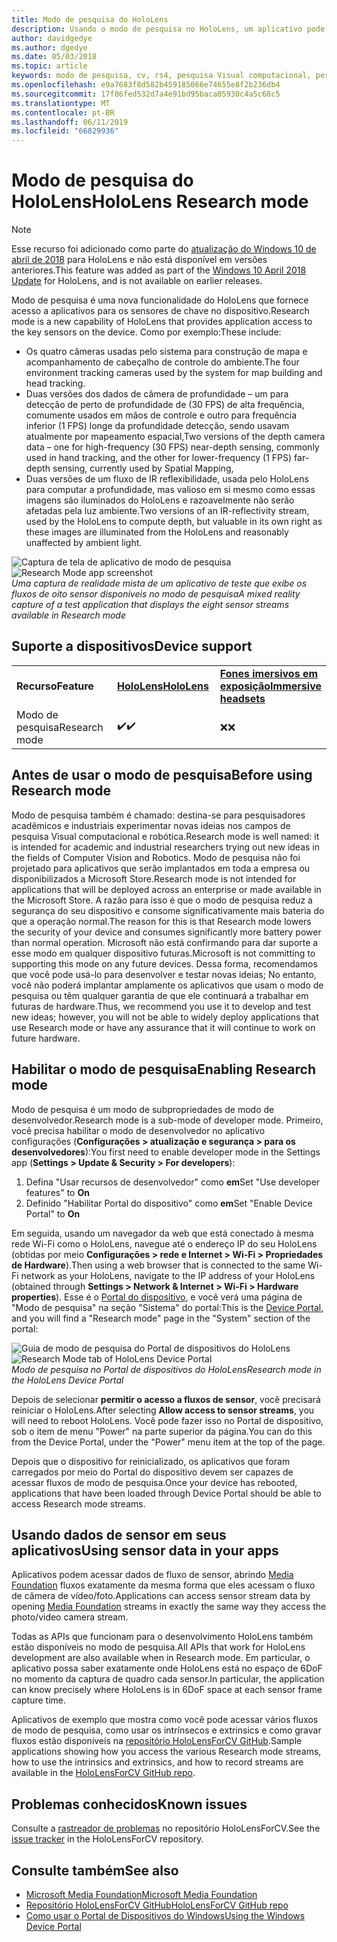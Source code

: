 ```yaml
---
title: Modo de pesquisa do HoloLens
description: Usando o modo de pesquisa no HoloLens, um aplicativo pode acessar fluxos de sensor do dispositivo de chave (profundidade, o ambiente de controle e reflexibilidade IV).
author: davidgedye
ms.author: dgedye
ms.date: 05/03/2018
ms.topic: article
keywords: modo de pesquisa, cv, rs4, pesquisa Visual computacional, pesquisa, HoloLens
ms.openlocfilehash: e9a7683f8d582b459185066e74655e8f2b236db4
ms.sourcegitcommit: 17f86fed532d7a4e91bd95baca05930c4a5c68c5
ms.translationtype: MT
ms.contentlocale: pt-BR
ms.lasthandoff: 06/11/2019
ms.locfileid: "66829936"
---
```

# <a name="hololens-research-mode"></a><span data-ttu-id="f3c39-104">Modo de pesquisa do HoloLens</span><span class="sxs-lookup"><span data-stu-id="f3c39-104">HoloLens Research mode</span></span>

> [!NOTE]
> <span data-ttu-id="f3c39-105">Esse recurso foi adicionado como parte do [atualização do Windows 10 de abril de 2018](release-notes-april-2018.md) para HoloLens e não está disponível em versões anteriores.</span><span class="sxs-lookup"><span data-stu-id="f3c39-105">This feature was added as part of the [Windows 10 April 2018 Update](release-notes-april-2018.md) for HoloLens, and is not available on earlier releases.</span></span>

<span data-ttu-id="f3c39-106">Modo de pesquisa é uma nova funcionalidade do HoloLens que fornece acesso a aplicativos para os sensores de chave no dispositivo.</span><span class="sxs-lookup"><span data-stu-id="f3c39-106">Research mode is a new capability of HoloLens that provides application access to the key sensors on the device.</span></span> <span data-ttu-id="f3c39-107">Como por exemplo:</span><span class="sxs-lookup"><span data-stu-id="f3c39-107">These include:</span></span>
- <span data-ttu-id="f3c39-108">Os quatro câmeras usadas pelo sistema para construção de mapa e acompanhamento de cabeçalho de controle do ambiente.</span><span class="sxs-lookup"><span data-stu-id="f3c39-108">The four environment tracking cameras used by the system for map building and head tracking.</span></span>
- <span data-ttu-id="f3c39-109">Duas versões dos dados de câmera de profundidade – um para detecção de perto de profundidade de (30 FPS) de alta frequência, comumente usados em mãos de controle e outro para frequência inferior (1 FPS) longe da profundidade detecção, sendo usavam atualmente por mapeamento espacial,</span><span class="sxs-lookup"><span data-stu-id="f3c39-109">Two versions of the depth camera data – one for high-frequency (30 FPS) near-depth sensing, commonly used in hand tracking, and the other for lower-frequency (1 FPS) far-depth sensing, currently used by Spatial Mapping,</span></span>
- <span data-ttu-id="f3c39-110">Duas versões de um fluxo de IR reflexibilidade, usada pelo HoloLens para computar a profundidade, mas valioso em si mesmo como essas imagens são iluminados do HoloLens e razoavelmente não serão afetadas pela luz ambiente.</span><span class="sxs-lookup"><span data-stu-id="f3c39-110">Two versions of an IR-reflectivity stream, used by the HoloLens to compute depth, but valuable in its own right as these images are illuminated from the HoloLens and reasonably unaffected by ambient light.</span></span>

<span data-ttu-id="f3c39-111">![Captura de tela de aplicativo de modo de pesquisa](images/sensor-stream-viewer.jpg)</span><span class="sxs-lookup"><span data-stu-id="f3c39-111">![Research Mode app screenshot](images/sensor-stream-viewer.jpg)</span></span><br>
<span data-ttu-id="f3c39-112">*Uma captura de realidade mista de um aplicativo de teste que exibe os fluxos de oito sensor disponíveis no modo de pesquisa*</span><span class="sxs-lookup"><span data-stu-id="f3c39-112">*A mixed reality capture of a test application that displays the eight sensor streams available in Research mode*</span></span>

## <a name="device-support"></a><span data-ttu-id="f3c39-113">Suporte a dispositivos</span><span class="sxs-lookup"><span data-stu-id="f3c39-113">Device support</span></span>

<table>
    <colgroup>
    <col width="33%" />
    <col width="33%" />
    <col width="33%" />
    </colgroup>
    <tr>
        <td><span data-ttu-id="f3c39-114"><strong>Recurso</strong></span><span class="sxs-lookup"><span data-stu-id="f3c39-114"><strong>Feature</strong></span></span></td>
        <td><span data-ttu-id="f3c39-115"><a href="hololens-hardware-details.md"><strong>HoloLens</strong></a></span><span class="sxs-lookup"><span data-stu-id="f3c39-115"><a href="hololens-hardware-details.md"><strong>HoloLens</strong></a></span></span></td>
        <td><span data-ttu-id="f3c39-116"><a href="immersive-headset-hardware-details.md"><strong>Fones imersivos em exposição</strong></a></span><span class="sxs-lookup"><span data-stu-id="f3c39-116"><a href="immersive-headset-hardware-details.md"><strong>Immersive headsets</strong></a></span></span></td>
    </tr>
     <tr>
        <td><span data-ttu-id="f3c39-117">Modo de pesquisa</span><span class="sxs-lookup"><span data-stu-id="f3c39-117">Research mode</span></span></td>
        <td><span data-ttu-id="f3c39-118">✔️</span><span class="sxs-lookup"><span data-stu-id="f3c39-118">✔️</span></span></td>
        <td><span data-ttu-id="f3c39-119">❌</span><span class="sxs-lookup"><span data-stu-id="f3c39-119">❌</span></span></td>
    </tr>
</table>

## <a name="before-using-research-mode"></a><span data-ttu-id="f3c39-120">Antes de usar o modo de pesquisa</span><span class="sxs-lookup"><span data-stu-id="f3c39-120">Before using Research mode</span></span>

<span data-ttu-id="f3c39-121">Modo de pesquisa também é chamado: destina-se para pesquisadores acadêmicos e industriais experimentar novas ideias nos campos de pesquisa Visual computacional e robótica.</span><span class="sxs-lookup"><span data-stu-id="f3c39-121">Research mode is well named: it is intended for academic and industrial researchers trying out new ideas in the fields of Computer Vision and Robotics.</span></span>  <span data-ttu-id="f3c39-122">Modo de pesquisa não foi projetado para aplicativos que serão implantados em toda a empresa ou disponibilizados a Microsoft Store.</span><span class="sxs-lookup"><span data-stu-id="f3c39-122">Research mode is not intended for applications that will be deployed across an enterprise or made available in the Microsoft Store.</span></span> <span data-ttu-id="f3c39-123">A razão para isso é que o modo de pesquisa reduz a segurança do seu dispositivo e consome significativamente mais bateria do que a operação normal.</span><span class="sxs-lookup"><span data-stu-id="f3c39-123">The reason for this is that Research mode lowers the security of your device and consumes significantly more battery power than normal operation.</span></span> <span data-ttu-id="f3c39-124">Microsoft não está confirmando para dar suporte a esse modo em qualquer dispositivo futuras.</span><span class="sxs-lookup"><span data-stu-id="f3c39-124">Microsoft is not committing to supporting this mode on any future devices.</span></span> <span data-ttu-id="f3c39-125">Dessa forma, recomendamos que você pode usá-lo para desenvolver e testar novas ideias; No entanto, você não poderá implantar amplamente os aplicativos que usam o modo de pesquisa ou têm qualquer garantia de que ele continuará a trabalhar em futuras de hardware.</span><span class="sxs-lookup"><span data-stu-id="f3c39-125">Thus, we recommend you use it to develop and test new ideas; however, you will not be able to widely deploy applications that use Research mode or have any assurance that it will continue to work on future hardware.</span></span>

## <a name="enabling-research-mode"></a><span data-ttu-id="f3c39-126">Habilitar o modo de pesquisa</span><span class="sxs-lookup"><span data-stu-id="f3c39-126">Enabling Research mode</span></span>

<span data-ttu-id="f3c39-127">Modo de pesquisa é um modo de subpropriedades de modo de desenvolvedor.</span><span class="sxs-lookup"><span data-stu-id="f3c39-127">Research mode is a sub-mode of developer mode.</span></span> <span data-ttu-id="f3c39-128">Primeiro, você precisa habilitar o modo de desenvolvedor no aplicativo configurações (**Configurações > atualização e segurança > para os desenvolvedores**):</span><span class="sxs-lookup"><span data-stu-id="f3c39-128">You first need to enable developer mode in the Settings app (**Settings > Update & Security > For developers**):</span></span>

1. <span data-ttu-id="f3c39-129">Defina "Usar recursos de desenvolvedor" como **em**</span><span class="sxs-lookup"><span data-stu-id="f3c39-129">Set "Use developer features" to **On**</span></span>
2. <span data-ttu-id="f3c39-130">Definido "Habilitar Portal do dispositivo" como **em**</span><span class="sxs-lookup"><span data-stu-id="f3c39-130">Set "Enable Device Portal" to **On**</span></span>

<span data-ttu-id="f3c39-131">Em seguida, usando um navegador da web que está conectado à mesma rede Wi-Fi como o HoloLens, navegue até o endereço IP do seu HoloLens (obtidas por meio **Configurações > rede e Internet > Wi-Fi > Propriedades de Hardware**).</span><span class="sxs-lookup"><span data-stu-id="f3c39-131">Then using a web browser that is connected to the same Wi-Fi network as your HoloLens, navigate to the IP address of your HoloLens (obtained through **Settings > Network & Internet > Wi-Fi > Hardware properties**).</span></span> <span data-ttu-id="f3c39-132">Esse é o [Portal do dispositivo](using-the-windows-device-portal.md), e você verá uma página de "Modo de pesquisa" na seção "Sistema" do portal:</span><span class="sxs-lookup"><span data-stu-id="f3c39-132">This is the [Device Portal](using-the-windows-device-portal.md), and you will find a "Research mode" page in the "System" section of the portal:</span></span>

<span data-ttu-id="f3c39-133">![Guia de modo de pesquisa do Portal de dispositivos do HoloLens](images/ResearchModeDevPortal.png)</span><span class="sxs-lookup"><span data-stu-id="f3c39-133">![Research Mode tab of HoloLens Device Portal](images/ResearchModeDevPortal.png)</span></span><br>
<span data-ttu-id="f3c39-134">*Modo de pesquisa no Portal de dispositivos do HoloLens*</span><span class="sxs-lookup"><span data-stu-id="f3c39-134">*Research mode in the HoloLens Device Portal*</span></span>

<span data-ttu-id="f3c39-135">Depois de selecionar **permitir o acesso a fluxos de sensor**, você precisará reiniciar o HoloLens.</span><span class="sxs-lookup"><span data-stu-id="f3c39-135">After selecting **Allow access to sensor streams**, you will need to reboot HoloLens.</span></span> <span data-ttu-id="f3c39-136">Você pode fazer isso no Portal de dispositivo, sob o item de menu "Power" na parte superior da página.</span><span class="sxs-lookup"><span data-stu-id="f3c39-136">You can do this from the Device Portal, under the "Power" menu item at the top of the page.</span></span>

<span data-ttu-id="f3c39-137">Depois que o dispositivo for reinicializado, os aplicativos que foram carregados por meio do Portal do dispositivo devem ser capazes de acessar fluxos de modo de pesquisa.</span><span class="sxs-lookup"><span data-stu-id="f3c39-137">Once your device has rebooted, applications that have been loaded through Device Portal should be able to access Research mode streams.</span></span>

## <a name="using-sensor-data-in-your-apps"></a><span data-ttu-id="f3c39-138">Usando dados de sensor em seus aplicativos</span><span class="sxs-lookup"><span data-stu-id="f3c39-138">Using sensor data in your apps</span></span>

<span data-ttu-id="f3c39-139">Aplicativos podem acessar dados de fluxo de sensor, abrindo [Media Foundation](https://msdn.microsoft.com/library/windows/desktop/ms694197) fluxos exatamente da mesma forma que eles acessam o fluxo de câmera de vídeo/foto.</span><span class="sxs-lookup"><span data-stu-id="f3c39-139">Applications can access sensor stream data by opening [Media Foundation](https://msdn.microsoft.com/library/windows/desktop/ms694197) streams in exactly the same way they access the photo/video camera stream.</span></span> 

<span data-ttu-id="f3c39-140">Todas as APIs que funcionam para o desenvolvimento HoloLens também estão disponíveis no modo de pesquisa.</span><span class="sxs-lookup"><span data-stu-id="f3c39-140">All APIs that work for HoloLens development are also available when in Research mode.</span></span> <span data-ttu-id="f3c39-141">Em particular, o aplicativo possa saber exatamente onde HoloLens está no espaço de 6DoF no momento da captura de quadro cada sensor.</span><span class="sxs-lookup"><span data-stu-id="f3c39-141">In particular, the application can know precisely where HoloLens is in 6DoF space at each sensor frame capture time.</span></span>

<span data-ttu-id="f3c39-142">Aplicativos de exemplo que mostra como você pode acessar vários fluxos de modo de pesquisa, como usar os intrínsecos e extrinsics e como gravar fluxos estão disponíveis na [repositório HoloLensForCV GitHub](https://github.com/Microsoft/HoloLensForCV).</span><span class="sxs-lookup"><span data-stu-id="f3c39-142">Sample applications showing how you access the various Research mode streams, how to use the intrinsics and extrinsics, and how to record streams are available in the [HoloLensForCV GitHub repo](https://github.com/Microsoft/HoloLensForCV).</span></span>

## <a name="known-issues"></a><span data-ttu-id="f3c39-143">Problemas conhecidos</span><span class="sxs-lookup"><span data-stu-id="f3c39-143">Known issues</span></span>

<span data-ttu-id="f3c39-144">Consulte a [rastreador de problemas](https://github.com/Microsoft/HololensForCV/issues) no repositório HoloLensForCV.</span><span class="sxs-lookup"><span data-stu-id="f3c39-144">See the [issue tracker](https://github.com/Microsoft/HololensForCV/issues) in the HoloLensForCV repository.</span></span>

## <a name="see-also"></a><span data-ttu-id="f3c39-145">Consulte também</span><span class="sxs-lookup"><span data-stu-id="f3c39-145">See also</span></span>

* [<span data-ttu-id="f3c39-146">Microsoft Media Foundation</span><span class="sxs-lookup"><span data-stu-id="f3c39-146">Microsoft Media Foundation</span></span>](https://msdn.microsoft.com/library/windows/desktop/ms694197)
* [<span data-ttu-id="f3c39-147">Repositório HoloLensForCV GitHub</span><span class="sxs-lookup"><span data-stu-id="f3c39-147">HoloLensForCV GitHub repo</span></span>](https://github.com/Microsoft/HoloLensForCV)
* [<span data-ttu-id="f3c39-148">Como usar o Portal de Dispositivos do Windows</span><span class="sxs-lookup"><span data-stu-id="f3c39-148">Using the Windows Device Portal</span></span>](using-the-windows-device-portal.md)
